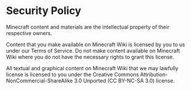 # Security Policy

Minecraft content and materials are the intellectual property of their respective owners.

Content that you make available on Minecraft Wiki is licensed by you to us under our Terms of Service. Do not make content available on Minecraft Wiki where you do not have the necessary rights to grant this license.

All textual and graphical content on Minecraft Wiki that we may lawfully license is licensed to you under the Creative Commons Attribution-NonCommercial-ShareAlike 3.0 Unported (CC BY-NC-SA 3.0) license.
